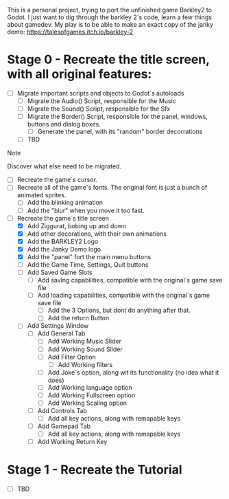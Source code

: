 This is a personal project, trying to port the unfinished game Barkley2 to Godot.
I just want to dig through the barkley 2´s code, learn a few things about gamedev. My play is to be able to make an exact copy of the janky demo: https://talesofgames.itch.io/barkley-2

# Stage 0 - Recreate the title screen, with all original features:
  - [ ] Migrate important scripts and objects to Godot´s autoloads
    - [ ] Migrate the Audio() Script, responsible for the Music
    - [ ] Migrate the Sound() Script, responsible for the Sfx
    - [ ] Migrate the Border() Script, responsible for the panel, windows, buttons and dialog boxes.
      - [ ] Generate the panel, with its "random" border decorrations
    - [ ] TBD
> [!NOTE]
> Discover what else need to be migrated.
   
  - [ ] Recreate the game´s cursor.
  - [ ] Recreate all of the game´s fonts. The original font is just a bunch of animated sprites.
    - [ ] Add the blinking animation
    - [ ] Add the "blur" when you move it too fast.
  - [ ] Recreate the game´s title screen
    - [x] Add Ziggurat, bobing up and down
    - [x] Add other decorations, with their own animations
    - [x] Add the BARKLEY2 Logo
    - [x] Add the Janky Demo logo
    - [x] Add the "panel" fort the main menu buttons
    - [ ] Add the Game Time, Settings, Quit buttons
    - [ ] Add Saved Game Slots
      - [ ] Add saving capabilities, compatible with the original´s game save file
      - [ ] Add loading capabilities, compatible with the original´s game save file
        - [ ] Add the 3 Options, but dont do anything after that.
        - [ ] Add the return Button
    - [ ] Add Settings Window
      - [ ] Add General Tab
        - [ ] Add Working Music Slider
        - [ ] Add Working Sound Slider
        - [ ] Add Filter Option
          - [ ] Add Working filters
        - [ ] Add Joke´s option, along wit its functionality (no idea what it does)
        - [ ] Add Working language option
        - [ ] Add Working Fullscreen option
        - [ ] Add Working Scaling option
      - [ ] Add Controls Tab
        - [ ] Add all key actions, along with remapable keys
      - [ ] Add Gamepad Tab
        - [ ] Add all key actions, along with remapable keys
      - [ ] Add Working Return Key
      
# Stage 1 - Recreate the Tutorial
  - [ ] TBD


